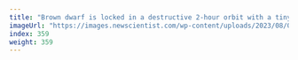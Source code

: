 ```yaml
---
title: "Brown dwarf is locked in a destructive 2-hour orbit with a tiny star"
imageUrl: "https://images.newscientist.com/wp-content/uploads/2023/08/09152027/SEI_166515883.jpg?width=788"
index: 359
weight: 359
---
```

